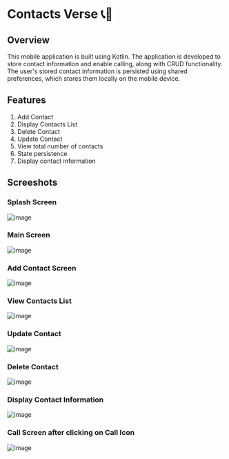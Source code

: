 # Contacts Verse 📞📒

## Overview
This mobile application is built using Kotlin. The application is developed to store contact information and enable calling, along with CRUD functionality. The user's stored contact information is persisted using shared preferences, which stores them locally on the mobile device.

## Features
1. Add Contact
2. Display Contacts List
3. Delete Contact
4. Update Contact
5. View total number of contacts
6. State persistence
7. Display contact information

## Screeshots
### Splash Screen
![image](https://user-images.githubusercontent.com/74453775/234932846-feb18400-8979-4051-943f-b59bd24c3f8f.png)

### Main Screen
![image](https://user-images.githubusercontent.com/74453775/234933169-f86919f0-b5ca-4d46-90d5-52c5add4bd7b.png)

### Add Contact Screen
![image](https://user-images.githubusercontent.com/74453775/234933544-7792b2cf-ba45-4b46-b620-7ee9cd447775.png)

### View Contacts List
![image](https://user-images.githubusercontent.com/74453775/234933878-a6989d7b-02d3-4440-a38e-e4055291d04a.png)

### Update Contact
![image](https://user-images.githubusercontent.com/74453775/234934030-3fafc163-5d0d-4092-bd20-9cb75ba261d1.png)

### Delete Contact
![image](https://user-images.githubusercontent.com/74453775/234934296-94de8b86-55a4-42ed-a9f4-343ea64c50db.png)

### Display Contact Information
![image](https://user-images.githubusercontent.com/74453775/234937332-4b639c08-e861-475e-aa19-cfd2fbbd88c6.png)

### Call Screen after clicking on Call Icon
![image](https://user-images.githubusercontent.com/74453775/234937145-85382562-3672-4830-b89b-0851b59b0498.png)
